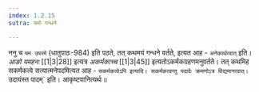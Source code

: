 ```yaml
---
index: 1.2.15
sutra: यमो गन्धने

---
```

   ननु च `यम उपरमे` (धातुपाठः-984) इति पठते, तत् कथमयं गन्धने वर्तते, इत्यत आह -  `अनेकार्थत्वात्` इति। _आङो यमहनः_ [[1|3|28]]  इत्यत्र _अकर्मकाच्च_ [[1|3|45]]  इत्यतोऽकर्मकग्रहणमनुवर्तते। तत् कथमिह सकर्मकत्वे सत्यात्मनेपदमित्यत आह -  `सकर्मकत्वेऽपि इत्यादि। सकर्मकत्वन्तु पदादेः क्रमणोऽत्र विद्यमानत्वात्। `उदायंस्त पादम्` इति। आकृष्टवानित्यर्थः॥